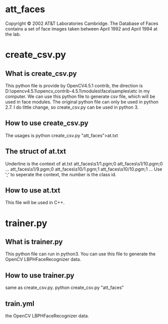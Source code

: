 # att_faces
Copyright © 2002 AT&T Laboratories Cambridge.
The Database of Faces contains a set of face images taken between April 1992 and April 1994 at the lab.

# create_csv.py
## What is create_csv.py
This python file is provide by OpenCV4.5.1 contrib, the direction is D:\opencv4.5.1\opencv_contrib-4.5.1\modules\face\samples\etc in my computer.
We can use this python file to generate csv file, which will be used in face modules.
The original python file can only be used in python 2.7.
I do little change, so create_csv.py can be used in python 3.

## How to use create_csv.py
The usages is 
python create_csv.py "att_faces">at.txt

## The struct of at.txt
Underline is the context of at.txt
att_faces\s1/1.pgm;0
att_faces\s1/10.pgm;0
...
att_faces\s1/9.pgm;0
att_faces\s10/1.pgm;1
att_faces\s10/10.pgm;1
...
Use ';' to seperate the context, the number is the class id.

## How to use at.txt
This file will be used in C++.

# trainer.py
## What is trainer.py
This python file can run in python3.
You can use this file to generate the OpenCV LBPHFaceRecognizer data.

## How to use trainer.py
same as create_csv.py.
python create_csv.py "att_faces"

## train.yml
the OpenCV LBPHFaceRecognizer data.